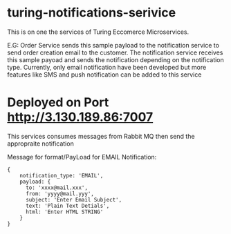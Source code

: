 # turing-notifications-serivice

This is on one the services of Turing Eccomerce Microservices. 

E.G: Order Service sends this sample payload to the notification service to send order creation email to the customer.
The notification service receives this sample payoad and sends the notification depending on the notification type.
Currently, only email notification have been developed but more features like SMS and push notification can be added to this service

# Deployed on Port http://3.130.189.86:7007

This services consumes messages from Rabbit MQ then send the appropraite notification

Message for format/PayLoad for EMAIL Notification:

```
{
    notification_type: 'EMAIL',
    payload: {
      to: 'xxxx@mail.xxx',
      from: 'yyyy@mail.yyy',
      subject: 'Enter Email Subject',
      text: 'Plain Text Detials',
      html: 'Enter HTML STRING'
    }
}
```



